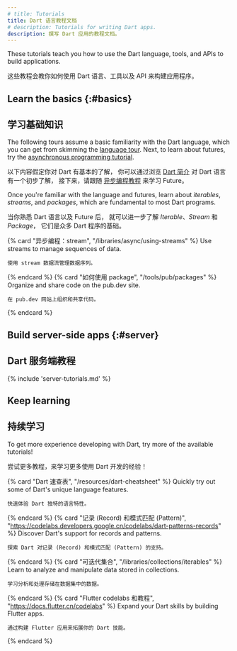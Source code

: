 ```yaml
---
# title: Tutorials
title: Dart 语言教程文档
# description: Tutorials for writing Dart apps.
description: 撰写 Dart 应用的教程文档。
---
```


These tutorials teach you how to use the Dart
language, tools, and APIs to build applications.

这些教程会教你如何使用 Dart 语言、工具以及 API 
来构建应用程序。

## Learn the basics {:#basics}

## 学习基础知识

The following tours assume a basic familiarity with the Dart language,
which you can get from skimming the [language tour](/language).
Next, to learn about futures, try the
[asynchronous programming tutorial](/libraries/async/async-await).

以下内容假定你对 Dart 有基本的了解，
你可以通过浏览 [Dart 简介](/language) 对 Dart 语言有一个初步了解，
接下来，请跟随 [异步编程教程](/libraries/async/async-await) 来学习 Future。

Once you're familiar with the language and futures,
learn about _iterables_, _streams_, and _packages_,
which are fundamental to most Dart programs.

当你熟悉 Dart 语言以及 Future 后，
就可以进一步了解 _Iterable_、_Stream_ 和 _Package_，
它们是众多 Dart 程序的基础。

<div class="card-grid no_toc_section">
  {% card "异步编程：stream", "/libraries/async/using-streams" %}
    Use streams to manage sequences of data.

    使用 stream 数据流管理数据序列。
  {% endcard %}
  {% card "如何使用 package", "/tools/pub/packages" %}
    Organize and share code on the pub.dev site.

    在 pub.dev 网站上组织和共享代码。
  {% endcard %}
</div>


<a id="server-side-dart-tutorials" aria-hidden="true"></a>
## Build server-side apps {:#server}

## Dart 服务端教程

{% include 'server-tutorials.md' %}

<a id="more-tutorials" aria-hidden="true"></a>
## Keep learning

## 持续学习

To get more experience developing with Dart,
try more of the available tutorials!

尝试更多教程，来学习更多使用 Dart 开发的经验！

<div class="card-grid no_toc_section">
  {% card "Dart 速查表", "/resources/dart-cheatsheet" %}
    Quickly try out some of Dart's unique language features.

    快速体验 Dart 独特的语言特性。
  {% endcard %}
  {% card "记录 (Record) 和模式匹配 (Pattern)", "https://codelabs.developers.google.cn/codelabs/dart-patterns-records" %}
    Discover Dart's support for records and patterns.

    探索 Dart 对记录 (Record) 和模式匹配 (Pattern) 的支持。
  {% endcard %}
  {% card "可迭代集合", "/libraries/collections/iterables" %}
    Learn to analyze and manipulate data stored in collections.

    学习分析和处理存储在数据集中的数据。
  {% endcard %}
  {% card "Flutter codelabs 和教程", "https://docs.flutter.cn/codelabs" %}
    Expand your Dart skills by building Flutter apps.

    通过构建 Flutter 应用来拓展你的 Dart 技能。
  {% endcard %}
</div>
